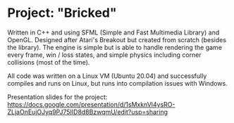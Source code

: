 # Project: "Bricked"
Written in C++ and using SFML (Simple and Fast Multimedia Library) and OpenGL. Designed after Atari's Breakout but created from scratch (besides the library). The engine is simple but is able to handle rendering the game every frame, win / loss states, and simple physics including corner collisions (most of the time).

All code was written on a Linux VM (Ubuntu 20.04) and successfully compiles and runs on Linux, but runs into compilation issues with Windows. 

Presentation slides for the project:
https://docs.google.com/presentation/d/1sMxknVl4ysRO-ZLjaOnEujOJyq9PJ75IID8d8BzwqmU/edit?usp=sharing

